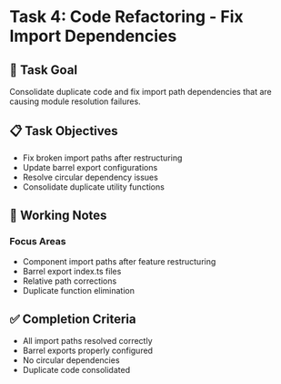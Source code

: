 # Task 4: Code Refactoring - Fix Import Dependencies

## 🎯 Task Goal
Consolidate duplicate code and fix import path dependencies that are causing module resolution failures.

## 📋 Task Objectives
- Fix broken import paths after restructuring
- Update barrel export configurations
- Resolve circular dependency issues
- Consolidate duplicate utility functions

## 🔄 Working Notes

### Focus Areas
* Component import paths after feature restructuring
* Barrel export index.ts files
* Relative path corrections
* Duplicate function elimination

## ✅ Completion Criteria
- All import paths resolved correctly
- Barrel exports properly configured
- No circular dependencies
- Duplicate code consolidated
